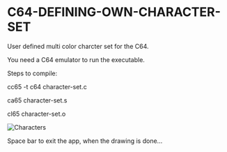 # C64-DEFINING-OWN-CHARACTER-SET

User defined multi color charcter set for the C64.

You need a C64 emulator to run the executable.

Steps to compile:

cc65 -t c64 character-set.c

ca65 character-set.s

cl65 character-set.o


![Characters](https://user-images.githubusercontent.com/61118857/113220956-cef26180-928c-11eb-9473-374f024ea75b.gif)

Space bar to exit the app, when the drawing is done...

